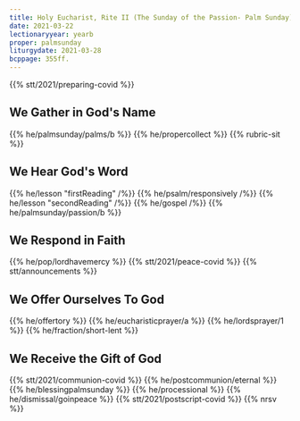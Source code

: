 ```yaml
---
title: Holy Eucharist, Rite II (The Sunday of the Passion- Palm Sunday)
date: 2021-03-22
lectionaryyear: yearb
proper: palmsunday
liturgydate: 2021-03-28
bcppage: 355ff.
---
```

{{% stt/2021/preparing-covid %}}

## We Gather in God's Name
{{% he/palmsunday/palms/b %}}
{{% he/propercollect %}}
{{% rubric-sit %}}

## We Hear God's Word
{{% he/lesson "firstReading" /%}}
{{% he/psalm/responsively /%}}
{{% he/lesson "secondReading" /%}}
{{% he/gospel /%}}
{{% he/palmsunday/passion/b %}}

## We Respond in Faith
{{% he/pop/lordhavemercy %}}
{{% stt/2021/peace-covid %}}
{{% stt/announcements %}}

## We Offer Ourselves To God
{{% he/offertory %}}
{{% he/eucharisticprayer/a %}}
{{% he/lordsprayer/1 %}}
{{% he/fraction/short-lent %}}

## We Receive the Gift of God
{{% stt/2021/communion-covid %}}
{{% he/postcommunion/eternal %}}
{{% he/blessingpalmsunday %}}
{{% he/processional %}}
{{% he/dismissal/goinpeace %}}
{{% stt/2021/postscript-covid %}}
{{% nrsv %}}
